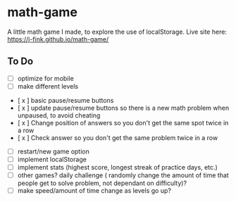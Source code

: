 # math-game
A little math game I made, to explore the use of localStorage.
Live site here: https://j-fink.github.io/math-game/  
## To Do
- [ ] optimize for mobile
- [ ] make different levels
- [ x ] basic pause/resume buttons
- [ x ] update pause/resume buttons so there is a new math problem when unpaused, to avoid cheating
- [ x ] Change position of answers so you don't get the same spot twice in a row
- [ x ] Check answer so you don't get the same problem twice in a row
- [ ] restart/new game option
- [ ] implement localStorage
- [ ] implement stats (highest score, longest streak of practice days, etc.)
- [ ] other games? daily challenge ( randomly change the amount of time that people get to solve problem, not dependant on difficulty)?
- [ ] make speed/amount of time change as levels go up?
